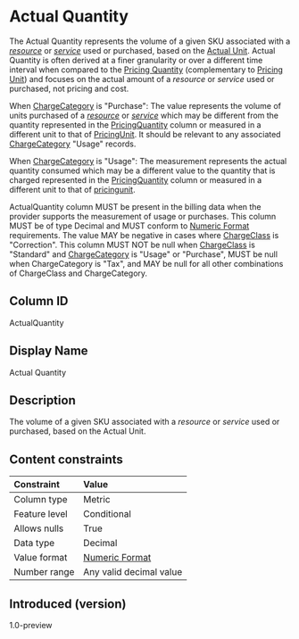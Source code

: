 # Actual Quantity

The Actual Quantity represents the volume of a given SKU associated with a [*resource*](#glossary:resource) or [*service*](#glossary:service) used or purchased, based on the [Actual Unit](#actualunit). Actual Quantity is often derived at a finer granularity or over a different time interval when compared to the [Pricing Quantity](#pricingquantity) (complementary to [Pricing Unit](#pricingunit)) and focuses on the actual amount of a *resource* or *service* used or purchased, not pricing and cost.

When [ChargeCategory](#chargecategory) is "Purchase":
    The value represents the volume of units purchased of a [*resource*](#glossary:resource) or [*service*](#glossary:service) which may be different from the quantity represented in the [PricingQuantity](#pricingquantity) column or measured in a different unit to that of [PricingUnit](#pricingunit). It should be relevant to any associated  [ChargeCategory](#chargecategory) "Usage" records.

When [ChargeCategory](#chargecategory) is "Usage":
    The measurement represents the actual quantity consumed which may be a different value to the quantity that is charged represented in the [PricingQuantity](#pricingquantity) column or measured in a different unit to that of [pricingunit](#pricingunit).

ActualQuantity column MUST be present in the billing data when the provider supports the measurement of usage or purchases. This column MUST be of type Decimal and MUST conform to [Numeric Format](#numericformat) requirements. The value MAY be negative in cases where [ChargeClass](#chargeclass) is "Correction". This column MUST NOT be null when [ChargeClass](#chargeclass) is "Standard" and [ChargeCategory](#chargecategory) is "Usage" or "Purchase", MUST be null when ChargeCategory is "Tax", and MAY be null for all other combinations of ChargeClass and ChargeCategory.

## Column ID

ActualQuantity

## Display Name

Actual Quantity

## Description

The volume of a given SKU associated with a *resource* or *service* used or purchased, based on the Actual Unit.

## Content constraints

| Constraint      | Value         |
|:----------------|:--------------|
| Column type     | Metric        |
| Feature level   | Conditional   |
| Allows nulls    | True          |
| Data type       | Decimal       |
| Value format    | [Numeric Format](#numericformat) |
| Number range    | Any valid decimal value |

## Introduced (version)

1.0-preview
